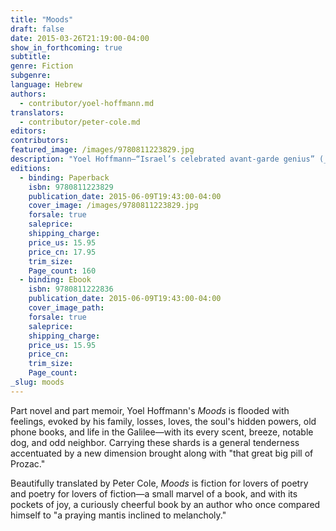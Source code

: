 ```yaml
---
title: "Moods"
draft: false
date: 2015-03-26T21:19:00-04:00
show_in_forthcoming: true
subtitle:
genre: Fiction
subgenre:
language: Hebrew
authors:
  - contributor/yoel-hoffmann.md
translators:
  - contributor/peter-cole.md
editors:
contributors:
featured_image: /images/9780811223829.jpg
description: "Yoel Hoffmann—“Israel’s celebrated avant-garde genius” (_The Forward_)—supplies the magic missing link between the infinitesimal and the infinite "
editions:
  - binding: Paperback
    isbn: 9780811223829
    publication_date: 2015-06-09T19:43:00-04:00
    cover_image: /images/9780811223829.jpg
    forsale: true
    saleprice:
    shipping_charge:
    price_us: 15.95
    price_cn: 17.95
    trim_size:
    Page_count: 160
  - binding: Ebook
    isbn: 9780811222836
    publication_date: 2015-06-09T19:43:00-04:00
    cover_image_path:
    forsale: true
    saleprice:
    shipping_charge:
    price_us: 15.95
    price_cn:
    trim_size:
    Page_count:
_slug: moods
---
```


Part novel and part memoir, Yoel Hoffmann's _Moods_ is flooded with feelings, evoked by his family, losses, loves, the soul's hidden powers, old phone books, and life in the Galilee—with its every scent, breeze, notable dog, and odd neighbor. Carrying these shards is a general tenderness accentuated by a new dimension brought along with "that great big pill of Prozac."

Beautifully translated by Peter Cole, _Moods_ is fiction for lovers of poetry and poetry for lovers of fiction—a small marvel of a book, and with its pockets of joy, a curiously cheerful book by an author who once compared himself to "a praying mantis inclined to melancholy."

